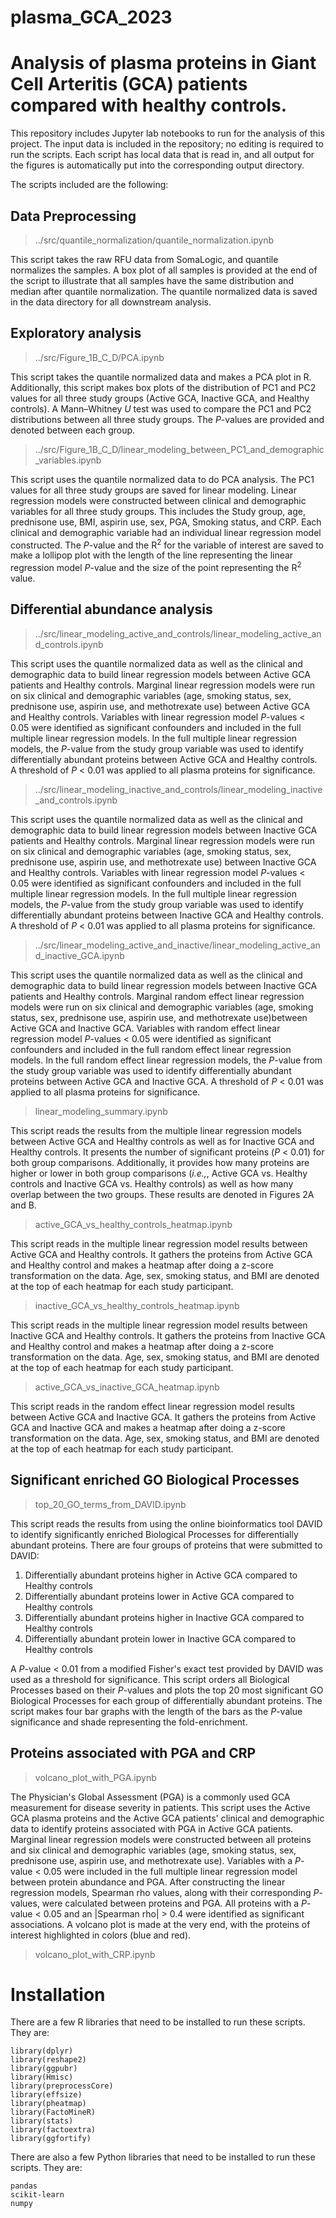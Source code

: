 # plasma_GCA_2023
Analysis of plasma proteins in Giant Cell Arteritis (GCA) patients compared with healthy controls.
===================================================

This repository includes Jupyter lab notebooks to run for the analysis of this project. The input data is included in the repository; 
no editing is required to run the scripts. Each script has local data that is read in, and all output for the figures is automatically 
put into the corresponding output directory.

The scripts included are the following:

## Data Preprocessing

>../src/quantile_normalization/quantile_normalization.ipynb

This script takes the raw RFU data from SomaLogic, and quantile normalizes the samples. A box plot of all samples is provided at the end 
of the script to illustrate that all samples have the same distribution and median after quantile normalization. The quantile normalized 
data is saved in the data directory for all downstream analysis.


## Exploratory analysis
>../src/Figure_1B_C_D/PCA.ipynb

This script takes the quantile normalized data and makes a PCA plot in R. Additionally, this script makes box plots of the distribution of 
PC1 and PC2 values for all three study groups (Active GCA, Inactive GCA, and Healthy controls). A Mann–Whitney *U* test was used to compare 
the PC1 and PC2 distributions between all three study groups. The *P*-values are provided and denoted between each group.


>../src/Figure_1B_C_D/linear_modeling_between_PC1_and_demographic_variables.ipynb

This script uses the quantile normalized data to do PCA analysis. The PC1 values for all three study groups are saved for linear modeling. 
Linear regression models were constructed between clinical and demographic variables for all three study groups. This includes the Study group,
age, prednisone use, BMI, aspirin use, sex, PGA, Smoking status, and CRP. Each clinical and demographic variable had an individual linear 
regression model constructed. The *P*-value and the R<sup>2</sup> for the variable of interest are saved to make a lollipop plot with the length 
of the line representing the linear regression model *P*-value and the size of the point representing the R<sup>2</sup> value.

## Differential abundance analysis
>../src/linear_modeling_active_and_controls/linear_modeling_active_and_controls.ipynb

This script uses the quantile normalized data as well as the clinical and demographic data to build linear regression models between Active GCA 
patients and Healthy controls. Marginal linear regression models were run on six clinical and demographic variables (age, smoking status, sex, 
prednisone use, aspirin use, and methotrexate use) between Active GCA and Healthy controls. Variables with linear regression model *P*-values < 
0.05 were identified as significant confounders and included in the full multiple linear regression models. In the full multiple linear regression
models, the *P*-value from the study group variable was used to identify differentially abundant proteins between Active GCA and Healthy controls. 
A threshold of *P* < 0.01 was applied to all plasma proteins for significance.


>../src/linear_modeling_inactive_and_controls/linear_modeling_inactive_and_controls.ipynb

This script uses the quantile normalized data as well as the clinical and demographic data to build linear regression models between Inactive GCA 
patients and Healthy controls. Marginal linear regression models were run on six clinical and demographic variables (age, smoking status, sex,
prednisone use, aspirin use, and methotrexate use) between Inactive GCA and Healthy controls. Variables with linear regression model *P*-values < 0.05 
were identified as significant confounders and included in the full multiple linear regression models. In the full multiple linear regression models,
the *P*-value from the study group variable was used to identify differentially abundant proteins between Inactive GCA and Healthy controls. A threshold
of *P* < 0.01 was applied to all plasma proteins for significance.

>../src/linear_modeling_active_and_inactive/linear_modeling_active_and_inactive_GCA.ipynb

This script uses the quantile normalized data as well as the clinical and demographic data to build linear regression models between Inactive GCA patients
and Healthy controls. Marginal random effect linear regression models were run on six clinical and demographic variables (age, smoking status, sex, prednisone
use, aspirin use, and methotrexate use)between Active GCA and Inactive GCA. Variables with random effect linear regression model *P*-values < 0.05 were 
identified as significant confounders and included in the full random effect linear regression models. In the full random effect linear regression models,
the *P*-value from the study group variable was used to identify differentially abundant proteins between Active GCA and Inactive GCA. A threshold of *P* < 0.01 
was applied to all plasma proteins for significance.

>linear_modeling_summary.ipynb

This script reads the results from the multiple linear regression models between Active GCA and Healthy controls as well as for Inactive GCA and Healthy controls.
It presents the number of significant proteins (*P* < 0.01) for both group comparisons. Additionally, it provides how many proteins are higher or lower in 
both group comparisons (*i.e.,*, Active GCA vs. Healthy controls and Inactive GCA vs. Healthy controls) as well as how many overlap between the two groups. 
These results are denoted in Figures 2A and B.

>active_GCA_vs_healthy_controls_heatmap.ipynb

This script reads in the multiple linear regression model results between Active GCA and Healthy controls. It gathers the proteins from Active GCA and Healthy 
control and makes a heatmap after doing a z-score transformation on the data. Age, sex, smoking status, and BMI are denoted at the top of each heatmap for 
each study participant.

>inactive_GCA_vs_healthy_controls_heatmap.ipynb

This script reads in the multiple linear regression model results between Inactive GCA and Healthy controls. It gathers the proteins from Inactive GCA and 
Healthy control and makes a heatmap after doing a z-score transformation on the data. Age, sex, smoking status, and BMI are denoted at the top of each 
heatmap for each study participant.

>active_GCA_vs_inactive_GCA_heatmap.ipynb

This script reads in the random effect linear regression model results between Active GCA and Inactive GCA. It gathers the proteins from Active GCA and Inactive
GCA and makes a heatmap after doing a z-score transformation on the data. Age, sex, smoking status, and BMI are denoted at the top of each heatmap for each 
study participant.


## Significant enriched GO Biological Processes
>top_20_GO_terms_from_DAVID.ipynb

This script reads the results from using the online bioinformatics tool DAVID to identify significantly enriched Biological Processes for differentially abundant
proteins. There are four groups of proteins that were submitted to DAVID:
  1. Differentially abundant proteins higher in Active GCA compared to Healthy controls
  2. Differentially abundant proteins lower in Active GCA compared to Healthy controls
  3. Differentially abundant proteins higher in Inactive GCA compared to Healthy controls
  4. Differentially abundant protein lower in Inactive GCA compared to Healthy controls
     
A *P*-value < 0.01 from a modified Fisher's exact test provided by DAVID was used as a threshold for significance. This script orders all Biological Processes
based on their *P*-values and plots the top 20 most significant GO Biological Processes for each group of differentially abundant proteins. The script makes 
four bar graphs with the length of the bars as the *P*-value significance and shade representing the fold-enrichment.


## Proteins associated with PGA and CRP
>volcano_plot_with_PGA.ipynb

The Physician's Global Assessment (PGA) is a commonly used GCA measurement for disease severity in patients. This
script uses the Active GCA plasma proteins and the Active GCA patients' clinical and demographic data to identify
proteins associated with PGA in Active GCA patients. Marginal linear regression models were constructed between 
all proteins and six clinical and demographic variables (age, smoking status, sex, prednisone use, aspirin use,
and methotrexate use). Variables with a *P*-value < 0.05 were included in the full multiple linear regression
model between protein abundance and PGA. After constructing the linear regression models, Spearman rho values,
along with their corresponding *P*-values, were calculated between proteins and PGA. All proteins with a *P*-value 
< 0.05 and an |Spearman rho| > 0.4 were identified as significant associations. A volcano plot is made at the very
end, with the proteins of interest highlighted in colors (blue and red).

>volcano_plot_with_CRP.ipynb



# Installation

There are a few R libraries that need to be installed to run these scripts.
They are:

```
library(dplyr)
library(reshape2)
library(ggpubr)
library(Hmisc)
library(preprocessCore)
library(effsize)
library(pheatmap)
library(FactoMineR)
library(stats)
library(factoextra)
library(ggfortify)
```

There are also a few Python libraries that need to be installed to run these scripts.
They are:

```
pandas
scikit-learn
numpy
```
